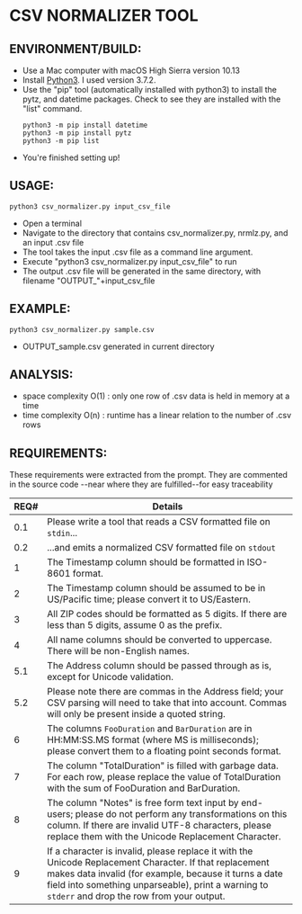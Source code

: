 # CSV NORMALIZER TOOL #

## ENVIRONMENT/BUILD: ##
- Use a Mac computer with macOS High Sierra version 10.13
- Install [Python3](https://www.python.org/downloads/). I used version 3.7.2. 
- Use the "pip" tool (automatically installed with python3) to install the pytz, and datetime packages. Check to see they are installed with the "list" command.
	```
	python3 -m pip install datetime
	python3 -m pip install pytz
	python3 -m pip list
	```
- You're finished setting up!

## USAGE: ##
```
python3 csv_normalizer.py input_csv_file
```
- Open a terminal
- Navigate to the directory that contains csv_normalizer.py, nrmlz.py, and an input .csv file
- The tool takes the input .csv file as a command line argument. 
- Execute "python3 csv_normalizer.py input_csv_file" to run
- The output .csv file will be generated in the same directory, with filename "OUTPUT_"+input_csv_file

## EXAMPLE: ##
```
python3 csv_normalizer.py sample.csv
``` 
- OUTPUT_sample.csv generated in current directory

## ANALYSIS: ##
- space complexity O(1) : only one row of .csv data is held in memory at a time
- time  complexity O(n) : runtime has a linear relation to the number of .csv rows

## REQUIREMENTS: ##
These requirements were extracted from the prompt. 
They are commented in the source code --near where they are fulfilled--for easy traceability

REQ# | Details
-----|-----------------
0.1  | Please write a tool that reads a CSV formatted file on `stdin`... 
0.2  | ...and emits a normalized CSV formatted file on `stdout`
1    | The Timestamp column should be formatted in ISO-8601 format.
2    | The Timestamp column should be assumed to be in US/Pacific time; please convert it to US/Eastern.
3    | All ZIP codes should be formatted as 5 digits. If there are less than 5 digits, assume 0 as the prefix.
4    | All name columns should be converted to uppercase. There will be non-English names.
5.1  | The Address column should be passed through as is, except for Unicode validation. 
5.2  | Please note there are commas in the Address field; your CSV parsing will need to take that into account. Commas will only be present inside a quoted string.
6    | The columns `FooDuration` and `BarDuration` are in HH:MM:SS.MS format (where MS is milliseconds); please convert them to a floating point seconds format.
7    | The column "TotalDuration" is filled with garbage data. For each row, please replace the value of TotalDuration with the sum of FooDuration and BarDuration.
8    | The column "Notes" is free form text input by end-users; please do not perform any transformations on this column. If there are invalid UTF-8 characters, please replace them with the Unicode Replacement Character.
9    | If a character is invalid, please replace it with the Unicode Replacement Character.  If that replacement makes data invalid (for example, because it turns a date field into something unparseable), print a warning to `stderr` and drop the row from your output.
